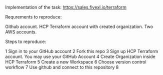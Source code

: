 Implementation of the task:
https://sales.fivexl.io/terraform

Requrements to reproduce:

Github account.
HCP Terraform account with created organization.
Two AWS accounts.

Steps to reproduce:

1 Sign in to your GitHub account
2 Fork this repo
3 Sign up HCP Terraform account. You may use your GitHub Account
4 Create Organization inside HCP Terraform
5 Create a new Workspace
6 Choose version control workflow
7 Use github and connect to this repository
8 